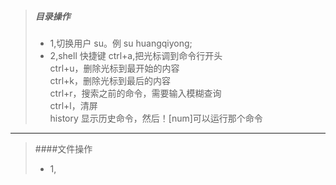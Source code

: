 >##### 目录操作
>- 1,切换用户  su。例 su huangqiyong;  
>- 2,shell 快捷键  ctrl+a,把光标调到命令行开头  
>                ctrl+u，删除光标到最开始的内容  
>                 ctrl+k，删除光标到最后的内容  
>                ctrl+r，搜索之前的命令，需要输入模糊查询  
>                ctrl+l，清屏  
>                history 显示历史命令，然后！[num]可以运行那个命令  
* * *
>####文件操作
>- 1,

